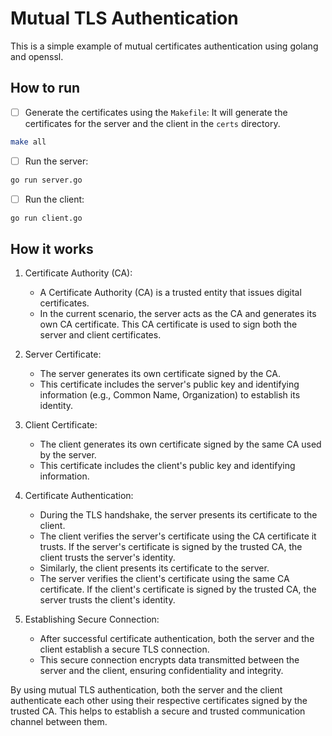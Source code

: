 # Mutual TLS Authentication

This is a simple example of mutual certificates authentication using golang and openssl.

## How to run

- [ ] Generate the certificates using the `Makefile`: It will generate the certificates for the server and the client in the `certs` directory.

```bash
make all
```

- [ ] Run the server:

```bash
go run server.go
```
- [ ] Run the client:
```bash
go run client.go
```

## How it works

1. Certificate Authority (CA):
   - A Certificate Authority (CA) is a trusted entity that issues digital certificates.
   - In the current scenario, the server acts as the CA and generates its own CA certificate. This CA certificate is used to sign both the server and client certificates.

2. Server Certificate:
    - The server generates its own certificate signed by the CA.
    - This certificate includes the server's public key and identifying information (e.g., Common Name, Organization) to establish its identity.

3. Client Certificate:
   - The client generates its own certificate signed by the same CA used by the server.
   - This certificate includes the client's public key and identifying information.
      
4. Certificate Authentication:
   - During the TLS handshake, the server presents its certificate to the client.
   - The client verifies the server's certificate using the CA certificate it trusts. If the server's certificate is signed by the trusted CA, the client trusts the server's identity.
   - Similarly, the client presents its certificate to the server.
   - The server verifies the client's certificate using the same CA certificate. If the client's certificate is signed by the trusted CA, the server trusts the client's identity.
   
5. Establishing Secure Connection:
   - After successful certificate authentication, both the server and the client establish a secure TLS connection.
   - This secure connection encrypts data transmitted between the server and the client, ensuring confidentiality and integrity.
   
By using mutual TLS authentication, both the server and the client authenticate each other using their respective certificates signed by the trusted CA. This helps to establish a secure and trusted communication channel between them.